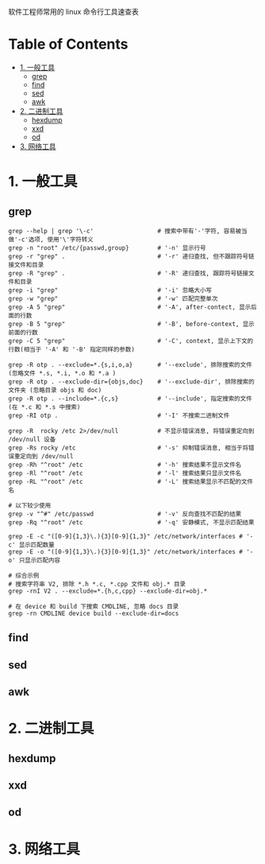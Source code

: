 软件工程师常用的 linux 命令行工具速查表

Table of Contents
=================

* [1. 一般工具](#1-一般工具)
   * [grep](#grep)
   * [find](#find)
   * [sed](#sed)
   * [awk](#awk)
* [2. 二进制工具](#2-二进制工具)
   * [hexdump](#hexdump)
   * [xxd](#xxd)
   * [od](#od)
* [3. 网络工具](#3-网络工具)

# 1. 一般工具
## grep
```shell
grep --help | grep '\-c'                  # 搜索中带有'-'字符, 容易被当做'-c'选项, 使用'\'字符转义
grep -n "root" /etc/{passwd,group}        # '-n' 显示行号
grep -r "grep" .                          # '-r' 递归查找, 但不跟踪符号链接文件和目录
grep -R "grep" .                          # '-R' 递归查找, 跟踪符号链接文件和目录
grep -i "grep"                            # '-i' 忽略大小写
grep -w "grep"                            # '-w' 匹配完整单次
grep -A 5 "grep"                          # '-A', after-contect, 显示后面的行数
grep -B 5 "grep"                          # '-B', before-context, 显示前面的行数
grep -C 5 "grep"                          # '-C', context, 显示上下文的行数(相当于 '-A' 和 '-B' 指定同样的参数)

grep -R otp . --exclude=*.{s,i,o,a}       # '--exclude', 排除搜索的文件 (忽略文件 *.s, *.i, *.o 和 *.a )
grep -R otp . --exclude-dir={objs,doc}    # '--exclude-dir', 排除搜索的文件夹 (忽略目录 objs 和 doc)
grep -R otp . --include=*.{c,s}           # '--include', 指定搜索的文件 (在 *.c 和 *.s 中搜索)
grep -RI otp .                            # '-I' 不搜索二进制文件

grep -R  rocky /etc 2>/dev/null           # 不显示错误消息, 将错误重定向到 /dev/null 设备
grep -Rs rocky /etc                       # '-s' 抑制错误消息, 相当于将错误重定向到 /dev/null
grep -Rh "^root" /etc                     # '-h' 搜索结果不显示文件名
grep -Rl "^root" /etc                     # '-l' 搜索结果只显示文件名
grep -RL "^root" /etc                     # '-L' 搜索结果显示不匹配的文件名

# 以下较少使用
grep -v "^#" /etc/passwd                  # '-v' 反向查找不匹配的结果
grep -Rq "^root" /etc                     # '-q' 安静模式, 不显示匹配结果

grep -E -c "([0-9]{1,3}\.){3}[0-9]{1,3}" /etc/network/interfaces # '-c' 显示匹配数量
grep -E -o "([0-9]{1,3}\.){3}[0-9]{1,3}" /etc/network/interfaces # '-o' 只显示匹配内容

# 综合示例
# 搜索字符串 V2, 排除 *.h *.c, *.cpp 文件和 obj.* 目录
grep -rnI V2 . --exclude=*.{h,c,cpp} --exclude-dir=obj.*

# 在 device 和 build 下搜索 CMDLINE, 忽略 docs 目录
grep -rn CMDLINE device build --exclude-dir=docs

```
## find
## sed
## awk

# 2. 二进制工具
## hexdump
## xxd
## od

# 3. 网络工具
